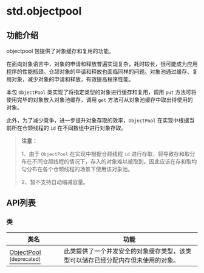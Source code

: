 # std.objectpool

## 功能介绍

objectpool 包提供了对象缓存和复用的功能。

在面向对象语言中，对象的申请和释放普遍实现复杂，耗时较长，很可能成为应用程序的性能瓶颈。仓颉对象的申请和释放也面临同样的问题。对象池通过缓存、复用对象，减少对象的申请和释放，有效提高程序性能。

本包 `ObjectPool` 类实现了将指定类型的对象进行缓存和复用，调用 `put` 方法可将使用完毕的对象放入对象池缓存，调用 `get` 方法可从对象池缓存中取出待使用的对象。

此外，为了减少竞争，进一步提升对象存取的效率，`ObjectPool` 在实现中根据当前所在仓颉线程的 `id` 在不同数组中进行对象存取。

> **注意：**
>
> 1、由于 `ObjectPool` 在实现中根据仓颉线程 `id` 进行存取，将导致存和取分布在不同仓颉线程的情况下，存入的对象难以被取到。因此应该在存和取均匀分布在各个仓颉线程的场景下使用该对象池。
>
> 2、暂不支持自动缩减容量。

## API列表

### 类

|                 类名              |                功能                 |
| --------------------------------- | ---------------------------------- |
| [ObjectPool <sup>(deprecated)</sup>](./objectpool_package_api/objectpool_package_classes.md#class-objectpoolt-where-t--object-deprecated) | 此类提供了一个并发安全的对象缓存类型，该类型可以储存已经分配内存但未使用的对象。|
